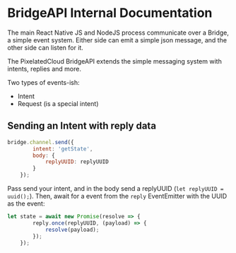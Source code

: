 # BridgeAPI Internal Documentation
The main React Native JS and NodeJS process communicate over a Bridge, a simple event system. Either side can 
emit a simple json message, and the other side can listen for it.

The PixelatedCloud BridgeAPI extends the simple messaging system with intents, replies and more.

Two types of events-ish:
* Intent
* Request (is a special intent)

## Sending an Intent with reply data
```javascript
bridge.channel.send({
        intent: 'getState',
        body: {
            replyUUID: replyUUID
        }
    });
```
Pass send your intent, and in the body send a replyUUID (`let replyUUID = uuid();`).
Then, await for a event from the `reply` EventEmitter with the UUID as the event:
```javascript
let state = await new Promise(resolve => {
        reply.once(replyUUID, (payload) => {
            resolve(payload);
        });
    });
```
